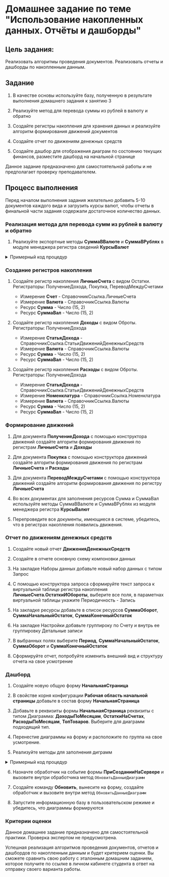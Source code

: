 # Домашнее задание по теме "Использование накопленных данных. Отчёты и дашборды"

## Цель задания:

Реализовать алгоритмы проведения документов.
Реализовать отчеты и дашборды по накопленным данным.

## Задание

1. В качестве основы используйте базу, полученную в результате выполнения домашнего задания к занятию 3

2. Реализуйте метод для перевода суммы из рублей в валюту и обратно

3. Создайте регистры накопления для хранения данных и реализуйте алгоритм формирования движений документов

4. Создайте отчет по движениям денежных средств

5. Создайте дашбор для отображения диаграм по состоянию текущих финансов, разместите дашборд на начальной странице

Данное задание предназначено для самостоятельной работы и не предполагает проверку преподавателем.

## Процесс выполнения

Перед началом выполнения задания желательно добавить 5-10 документов каждого вида и загрузить курсы валют, чтобы отчеты в финальной части задания содержали достаточное количество данных.

### Реализация метода для перевода сумм из рублей в валюту и обратно

1. Реализуйте экспортные методы **СуммаВВалюте** и **СуммаВРублях** в модуле менеджера регистра сведений **КурсыВалют**

<details>
      <summary>Примерный код процедур</summary>

```bsl
Функция СуммаВВалюте(Сумма, Валюта, Период = Неопределено) Экспорт
	
	Если Валюта = Справочники.Валюты.РоссийскийРубль Тогда
		Возврат Сумма;
	КонецЕсли;	
	
	Запрос = Новый Запрос;
	Запрос.Текст = "ВЫБРАТЬ
	               |	КурсыВалютСрезПоследних.Кратность КАК Кратность,
	               |	КурсыВалютСрезПоследних.Курс КАК Курс
	               |ИЗ
	               |	РегистрСведений.КурсыВалют.СрезПоследних(&Период, Валюта = &Валюта) КАК КурсыВалютСрезПоследних";
	
	Запрос.УстановитьПараметр("Период", Период);
	Запрос.УстановитьПараметр("Валюта", Валюта);
	
	РезультатЗапроса = Запрос.Выполнить();
	
	Если РезультатЗапроса.Пустой() Тогда
		ШаблонСообщения = "Курс валюты %1 не установлен";
		ВызватьИсключение СтрШаблон(ШаблонСообщения, Валюта);
	КонецЕсли;
	
	Выборка = РезультатЗапроса.Выбрать();
	Выборка.Следующий();
	
	Возврат Сумма * Выборка.Кратность / Выборка.Курс;	
	
КонецФункции

Функция СуммаВРублях(Сумма, Валюта, Период = Неопределено) Экспорт
	
	Если Валюта = Справочники.Валюты.РоссийскийРубль Тогда
		Возврат Сумма;
	КонецЕсли;	
	
	Запрос = Новый Запрос;
	Запрос.Текст = "ВЫБРАТЬ
	               |	КурсыВалютСрезПоследних.Кратность КАК Кратность,
	               |	КурсыВалютСрезПоследних.Курс КАК Курс
	               |ИЗ
	               |	РегистрСведений.КурсыВалют.СрезПоследних(&Период, Валюта = &Валюта) КАК КурсыВалютСрезПоследних";
	
	Запрос.УстановитьПараметр("Период", Период);
	Запрос.УстановитьПараметр("Валюта", Валюта);
	
	РезультатЗапроса = Запрос.Выполнить();
	
	Если РезультатЗапроса.Пустой() Тогда
		ШаблонСообщения = "Курс валюты %1 не установлен";
		ВызватьИсключение СтрШаблон(ШаблонСообщения, Валюта);
	КонецЕсли;
	
	Выборка = РезультатЗапроса.Выбрать();
	Выборка.Следующий();
	
	Возврат Сумма * Выборка.Курс / Выборка.Кратность;	
	
	
КонецФункции
```

</details>

### Создание регистров накопления

1. Создайте регистр накопления **ЛичныеСчета** с видом Остатки. Регистраторы: ПолучениеДохода, Покупка, ПереводМеждуСчетами
      - Измерение **Счет** - СправочникСсылка.ЛичныеСчета
      - Измерение **Валюта** - СправочникСсылка.Валюты
      - Ресурс **Сумма** - Число (15, 2)
      - Ресурс **СуммаВал** - Число (15, 2)

2. Создайте регистр накопления **Доходы** с видом Оброты. Регистраторы: ПолучениеДохода
      - Измерение **СтатьяДохода** - СправочникСсылка.СтатьиДвиженийДенежныхСредств
      - Измерение **Валюта** - СправочникСсылка.Валюты
      - Ресурс **Сумма** - Число (15, 2)
      - Ресурс **СуммаВал** - Число (15, 2)

3. Создайте регистр накопления **Расходы** с видом Оброты. Регистраторы: ПолучениеДохода
      - Измерение **СтатьяДохода** - СправочникСсылка.СтатьиДвиженийДенежныхСредств
      - Измерение **Номенклатура** - СправочникСсылка.Номенклатура
      - Измерение **Валюта** - СправочникСсылка.Валюты
      - Ресурс **Сумма** - Число (15, 2)
      - Ресурс **СуммаВал** - Число (15, 2)

### Формирование движений

1. Для документа **ПолучениеДохода** с помощью конструктора движений создайте алгоритм формирования движения по регистрам **ЛичныеСчета** и **Доходы**

2. Для документа **Покупка** с помощью конструктора движений создайте алгоритм формирования движения по регистрам **ЛичныеСчета** и **Расходы**

3. Для документа **ПереводМеждуСчетами** с помощью конструктора движений создайте алгоритм формирования движения по регистру **ЛичныеСчета**

4. Во всех документах для заполнения ресурсов Сумма и СуммаВал используйте методы СуммаВВалюте и СуммаВРублях из модуля менеджера регистра **КурсыВалют**

5. Перепроведите все документы, имеющиеся в системе, убедитесь, что в регистрах накопления появились движения.

### Отчет по движениям денежных средств

1. Создайте новый отчет **ДвиженияДенежныхСредств**

2. Создайте в отчете основную схему компоновки данных

3. На закладке Наборы данных добавьте новый набор данных с типом Запрос

4. С помощью конструктора запроса сформируйте текст запроса к виртуальной таблице регистра накопления **ЛичныеСчета.ОстаткиИОбороты**, выберите все поля, в параметнах виртуальной таблицы укажите Периодичность - Запись

5. На закладке ресурсы добавьте в список ресурсов **СуммаОборот**, **СуммаНачальныйОстаток**, **СуммаКонечныйОстаток**

6. На закладке Настройки добавьте группироку по Счету и внутрь ее группировку Детальные записи

7. В выбранных полях выберите **Период**, **СуммаНачальныйОстаток**, **СуммаОборот** и **СуммаКонечныйОстаток**

8. Сформируйте отчет, попробуйте изменить внешний вид и структуру отчета на свое усмотрение

### Дашборд

1. Создайте новую общую форму **НачальнаяСтраница**

2. В свойстве корня конфигурации **Рабочая область начальной страницы** добавьте в состав форму **НачальнаяСтраница**

3. Добавьте в реквизиты формы **НачальнаяСтраница** реквизиты с типом Диаграмма: **ДоходыПоМесяцам**, **ОстаткиНаСчетах**, **РасходыПоМесяцам**, **ТопТоваров**. Выберите для диаграмм подходящий тип.

4. Перенестие диаграммы на форму и расположите по группа на свое усмотрение.

5. Реализуйте методы для заполнения диграмм

<details>
      <summary>Примерный код процедур</summary>

```bsl
&НаСервере
Процедура ОбновитьДанныеДиаграмм() 
	
	ОбновитьОстаткиНаСчетах();
	ОбновитьТопРасходов();
	ОбновитьДоходыЗаМесяц();
	ОбновитьРасходыЗаМесяц();
	
КонецПроцедуры

&НаСервере
Процедура ОбновитьОстаткиНаСчетах()  
	
	Диаграмма = ОстаткиНаСчетах;
	
	Диаграмма.Очистить();	
	Диаграмма.Обновление = Ложь;
	
	Запрос = Новый Запрос;
	Запрос.Текст = "ВЫБРАТЬ
	               |	ЛичныеСчетаОстатки.Счет КАК Счет,
	               |	ЛичныеСчетаОстатки.СуммаОстаток КАК СуммаОстаток
	               |ИЗ
	               |	РегистрНакопления.ЛичныеСчета.Остатки КАК ЛичныеСчетаОстатки";
	
	Точка = Диаграмма.Точки.Добавить("Остаток на счете (руб.)");
	
	Выборка = Запрос.Выполнить().Выбрать();
	
	Пока Выборка.Следующий() Цикл
		Серия = Диаграмма.УстановитьСерию(Выборка.Счет);
		Диаграмма.УстановитьЗначение(Точка, Серия, Выборка.СуммаОстаток);
	КонецЦикла;
	
	Диаграмма.Обновление = Истина;	
	
КонецПроцедуры

&НаСервере
Процедура ОбновитьТопРасходов()
	
	Диаграмма = ТопТоваров;
	
	Диаграмма.Очистить();	
	Диаграмма.Обновление = Ложь;
	
	Запрос = Новый Запрос;
	Запрос.Текст = "ВЫБРАТЬ ПЕРВЫЕ 5
	               |	РасходыОбороты.ТоварУслуга КАК ТоварУслуга,
	               |	РасходыОбороты.СуммаОборот КАК СуммаОборот
	               |ИЗ
	               |	РегистрНакопления.Расходы.Обороты(&НачалоПериода, &КонецПериода, , ) КАК РасходыОбороты
	               |
	               |УПОРЯДОЧИТЬ ПО
	               |	СуммаОборот УБЫВ";
	
	Запрос.УстановитьПараметр("НачалоПериода", ДобавитьМесяц(НачалоДня(ТекущаяДата()), -1));
	Запрос.УстановитьПараметр("КонецПериода", КонецДня(ТекущаяДата()));
	
	Точка = Диаграмма.Точки.Добавить("Расходы на товар (руб.)");
	
	Выборка = Запрос.Выполнить().Выбрать();
	
	Пока Выборка.Следующий() Цикл
		Серия = Диаграмма.УстановитьСерию(Выборка.ТоварУслуга);
		Диаграмма.УстановитьЗначение(Точка, Серия, Выборка.СуммаОборот);
	КонецЦикла;
	
	Диаграмма.Обновление = Истина;	
	
КонецПроцедуры

&НаСервере
Процедура ОбновитьДоходыЗаМесяц()
	
	Диаграмма = ДоходыПоМесяцам;
	
	Диаграмма.Очистить();	
	Диаграмма.Обновление = Ложь;
	
	Запрос = Новый Запрос;
	Запрос.Текст = "ВЫБРАТЬ
	               |	ДоходыОбороты.СтатьяДохода КАК СтатьяДохода,
	               |	ДоходыОбороты.СуммаОборот КАК СуммаОборот,
	               |	ДоходыОбороты.Период КАК Период
	               |ИЗ
	               |	РегистрНакопления.Доходы.Обороты(&НачалоПериода, &КонецПериода, Месяц, ) КАК ДоходыОбороты";
	
	Запрос.УстановитьПараметр("НачалоПериода", ДобавитьМесяц(НачалоДня(ТекущаяДата()), -6));
	Запрос.УстановитьПараметр("КонецПериода", КонецДня(ТекущаяДата()));
	
	Выборка = Запрос.Выполнить().Выбрать();
	
	Пока Выборка.Следующий() Цикл
		Точка = Диаграмма.УстановитьТочку(Формат(Выборка.Период, "ДФ='ММММ гггг'"));
		Серия = Диаграмма.УстановитьСерию(Выборка.СтатьяДохода);
		Диаграмма.УстановитьЗначение(Точка, Серия, Выборка.СуммаОборот);
	КонецЦикла;
	
	Диаграмма.Обновление = Истина;	
	
КонецПроцедуры

&НаСервере
Процедура ОбновитьРасходыЗаМесяц()
	
	Диаграмма = РасходыПоМесяцам;
	
	Диаграмма.Очистить();	
	Диаграмма.Обновление = Ложь;
	
	Запрос = Новый Запрос;
	Запрос.Текст = "ВЫБРАТЬ
	               |	РасходыОбороты.СуммаОборот КАК СуммаОборот,
	               |	РасходыОбороты.Период КАК Период,
	               |	РасходыОбороты.СтатьяРасхода КАК СтатьяРасхода
	               |ИЗ
	               |	РегистрНакопления.Расходы.Обороты(&НачалоПериода, &КонецПериода, Месяц, ) КАК РасходыОбороты";
	
	Запрос.УстановитьПараметр("НачалоПериода", ДобавитьМесяц(НачалоДня(ТекущаяДата()), -6));
	Запрос.УстановитьПараметр("КонецПериода", КонецДня(ТекущаяДата()));
	
	Выборка = Запрос.Выполнить().Выбрать();
	
	Пока Выборка.Следующий() Цикл
		Точка = Диаграмма.УстановитьТочку(Формат(Выборка.Период, "ДФ='ММММ гггг'"));
		Серия = Диаграмма.УстановитьСерию(Выборка.СтатьяРасхода);
		Диаграмма.УстановитьЗначение(Точка, Серия, Выборка.СуммаОборот);
	КонецЦикла;
	
	Диаграмма.Обновление = Истина;	
	
КонецПроцедуры
```

</details>

6. Назначте обработчик на событие формы **ПриСозданииНаСервере** и вызовите внутри обработчика метод `ОбновитьДанныеДиаграмм`

7. Создайте команду **Обновить**, вынесите на форму, создайте обработчик и вызовите внутри метод `ОбновитьДанныеДиаграмм`

8. Запустите информационную базу в пользовательском режиме и убедитесь, что диаграммы формируются

### Критерии оценки
Данное домашнее задание предназначено для самостоятельной практики.
Проверка экспертом не предусмотрена.

Успешная реализация алгоритмов проведения документов,  отчетов и дашбордов по накопленным данным и будет критерием оценки.
Вы сможете сравнить свою работу с эталонным домашним заданием, которое получите по ссылке в личном кабинете студента в ответ на отправку своего варианта работы.
